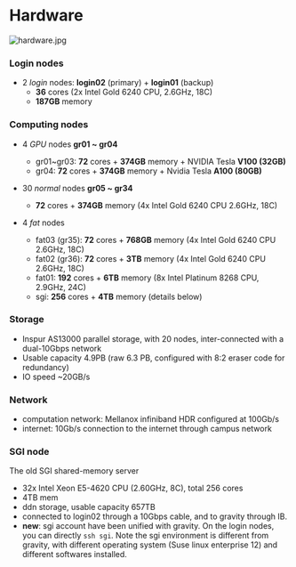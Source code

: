 # Hardware
![hardware.jpg](./images/hardware.jpg)

### Login nodes

- 2 *login* nodes: **login02** (primary) + **login01** (backup)
  - **36** cores (2x Intel Gold 6240 CPU, 2.6GHz, 18C) 
  - **187GB** memory

### Computing nodes

- 4 *GPU* nodes **gr01 ~ gr04**
  - gr01~gr03: **72** cores + **374GB** memory + NVIDIA Tesla **V100 (32GB)**
  - gr04: **72** cores + **374GB** memory + Nvidia Tesla **A100 (80GB)**

- 30 *normal* nodes **gr05 ~ gr34**
  - **72** cores + **374GB** memory (4x Intel Gold 6240 CPU 2.6GHz, 18C)

- 4 *fat* nodes
  - fat03 (gr35): **72** cores + **768GB** memory (4x Intel Gold 6240 CPU 2.6GHz, 18C)
  - fat02 (gr36): **72** cores + **3TB** memory (4x Intel Gold 6240 CPU 2.6GHz, 18C)
  - fat01: **192** cores + **6TB** memory (8x Intel Platinum 8268 CPU, 2.9GHz, 24C)
  - sgi: **256** cores + **4TB** memory (details below)

### Storage

- Inspur AS13000 parallel storage, with 20 nodes, inter-connected with a dual-10Gbps network
- Usable capacity 4.9PB (raw 6.3 PB, configured with 8:2 eraser code for redundancy)
- IO speed ~20GB/s

### Network

- computation network: Mellanox infiniband HDR configured at 100Gb/s
- internet: 10Gb/s connection to the internet through campus network


### SGI node 

The old SGI shared-memory server 

  - 32x Intel Xeon E5-4620 CPU (2.60GHz, 8C), total 256 cores
  - 4TB mem
  - ddn storage, usable capacity 657TB
  - connected to login02 through a 10Gbps cable, and to gravity through IB.
  - **new**: sgi account have been unified with gravity. On the login nodes, you can directly `ssh sgi`. Note the sgi environment is different from gravity, with different operating system (Suse linux enterprise 12) and different softwares installed.
